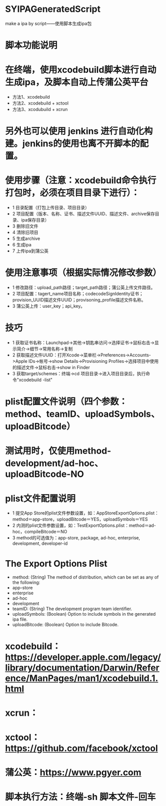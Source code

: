 # SYIPAGeneratedScript
make a ipa by script——使用脚本生成ipa包

# 脚本功能说明
# 在终端，使用xcodebuild脚本进行自动生成ipa，及脚本自动上传蒲公英平台
 * 方法1、xcodebuild
 * 方法2、xcodebuild + xctool
 * 方法3、xcodubuild + xcrun
 
# 另外也可以使用 jenkins 进行自动化构建。jenkins的使用也离不开脚本的配置。

# 使用步骤（注意：xcodebuild命令执行打包时，必须在项目目录下进行）：
 * 1 目录配置（打包上传目录、项目目录）
 * 2 项目配置（版本、名称、证书、描述文件UUID、描述文件、archive保存目录、ipa保存目录）
 * 3 删除旧文件
 * 4 清除旧项目
 * 5 生成archive
 * 6 生成ipa
 * 7 上传ipa到蒲公英

# 使用注意事项（根据实际情况修改参数）
 * 1 修改路径：upload_path路径；target_path路径；蒲公英上传文件路径。
 * 2 项目配置：tagert_name项目名称；codecodeSignIdentity证书；provision_UUID描述文件UUID；provisoning_profile描述文件名称。
 * 3 蒲公英上传：user_key；api_key。

# 技巧
 * 1 获取证书名称：Launchpad->其他->钥匙串访问->选择证书->鼠标右击->显示简介->细节->常用名称->复制
 * 2 获取描述文件UUID：打开Xcode->菜单栏->Preferences->Accounts->Apple IDs->帐号->show Details->Provisioning Profiles->选择项目中使用的描述文件->鼠标右击->show in Finder
 * 3 获取target/schemes：终端->cd 项目目录->进入项目目录后，执行命令"xcodebuild -list"

# plist配置文件说明（四个参数：method、teamID、uploadSymbols、uploadBitcode）
# 测试用时，仅使用method-development/ad-hoc、uploadBitcode-NO
# plist文件配置说明
 * 1 提交App Store的plist文件参数设置，如：AppStoreExportOptions.plist：method＝app-store，uploadBitcode＝YES，uploadSymbols＝YES
 * 2 内测的plist文件参数设置，如：TestExportOptions.plist：method＝ad-hoc，compileBitcode＝NO
 * 3 method的可选值为：app-store, package, ad-hoc, enterprise, development, developer-id
# The Export Options Plist
 * method: (String) The method of distribution, which can be set as any of the following:
  * app-store
  * enterprise
  * ad-hoc
  * development
  * teamID: (String) The development program team identifier.
  * uploadSymbols: (Boolean) Option to include symbols in the generated ipa file.
  * uploadBitcode: (Boolean) Option to include Bitcode.

# xcodebuild：https://developer.apple.com/legacy/library/documentation/Darwin/Reference/ManPages/man1/xcodebuild.1.html
# xcrun：
# xctool：https://github.com/facebook/xctool
# 蒲公英：https://www.pgyer.com

# 脚本执行方法：终端-sh 脚本文件-回车
